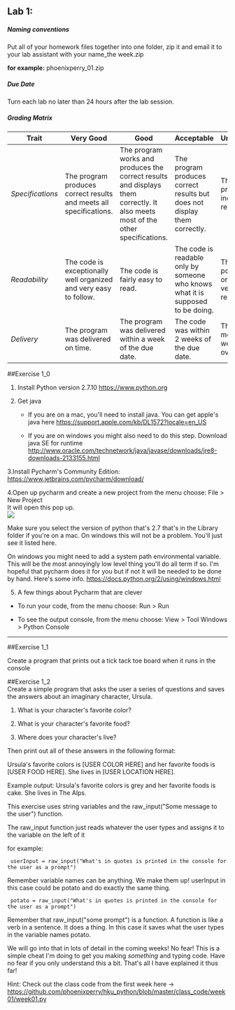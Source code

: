 ## Lab 1: 
 
##### Naming conventions 

Put all of your homework files together into one folder, zip it and email it to your lab assistant with your name_the week.zip 

**for example:** 
phoenixperry_01.zip


##### Due Date 

Turn each lab no later than 24 hours after the lab session. 

##### Grading Matrix 

Trait | Very Good | Good | Acceptable | Unsatisfactory	
--- |--- | --- | --- | --- |
| *Specifications* | The program produces correct results and meets all specifications. | The program works and produces the correct results and displays them correctly. It also meets most of the other specifications. | The program produces correct results but does not display them correctly. | The program is producing incorrect results.
*Readability* | The code is exceptionally well organized and very easy to follow. | The code is fairly easy to read. | The code is readable only by someone who knows what it is supposed to be doing.| The code is poorly organized and very difficult to read.|
*Delivery* | The program was delivered on time. | The program was delivered within a week of the due date. | The code was within 2 weeks of the due date. | The code was more than 2 weeks overdue. 

##Exercise 1_0 
1. Install Python version 2.7.10 
https://www.python.org 

2. Get java 

	* If you are on a mac, you'll need to install java. 
You can get apple's java here
https://support.apple.com/kb/DL1572?locale=en_US 

	
	* If you are on windows you might also need to do this step. Download java SE for runtime 
http://www.oracle.com/technetwork/java/javase/downloads/jre8-downloads-2133155.html 


3.Install Pycharm's Community Edition: 
https://www.jetbrains.com/pycharm/download/ 

4.Open up pycharm and create a new project from the menu choose:
	File > New Project 	
	It will open this pop up. 	
![](https://github.com/phoenixperry/hku_python/blob/master/images/newProject.png)  
	
Make sure you select the version of python that's 2.7 that's in the Library folder if you're on a mac. On windows this will not be a problem. You'll just see it listed here. 

On windows you might need to add a system path environmental variable. This will be the most annoyingly low level thing you'll do all term if so. I'm hopeful that pycharm does it for you but if not it will be needed to be done by hand. Here's some info. https://docs.python.org/2/using/windows.html 

5. A few things about Pycharm that are clever 
* To run your code, from the menu choose: 
Run > Run 

* To see the output console, from the menu choose: 
View > Tool Windows > Python Console


---
##Exercise 1_1 

Create a program that prints out a tick tack toe board when it runs in the console 


##Exercise 1_2  
Create a simple program that asks the user a series of questions and saves the answers about an imaginary character, Ursula.  
 
1. What is your character's favorite color?  

2. What is your character's favorite food?  

3. Where does your character's live?  

Then print out all of these answers in the following format:  

Ursula's favorite colors is [USER COLOR HERE] and her favorite foods is [USER FOOD HERE]. She lives in [USER LOCATION HERE]. 

Example output: 
Ursula's favorite colors is grey and her favorite foods is cake. She lives in The Alps. 

This exercise uses string variables and the raw_input("Some message to the user") function. 

The raw_input function just reads whatever the user types and assigns it to the variable on the left of it 

for example: 

` userInput = raw_input("What's in quotes is printed in the console for the user as a prompt")`

Remember variable names can be anything. We make them up! userInput in this case could be potato and do exactly the same thing. 

` potato = raw_input("What's in quotes is printed in the console for the user as a prompt")`

Remember that raw_input("some prompt") is a function. A function is like a verb in a sentence. It does a thing. In this case it saves what the user types in the variable names potato. 

We will go into that in lots of detail in the coming weeks! No fear! This is a simple cheat I'm doing to get you making *something* and typing code. Have no fear if you only understand this a bit. That's all I have explained it thus far!  


Hint:
Check out the class code from the first week here -> https://github.com/phoenixperry/hku_python/blob/master/class_code/week01/week01.py  